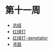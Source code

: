 # 第十一周

- [总结](./NOTE.md)
- [红绿灯](./trafficLight.html)
- [红绿灯-genetator](./trafficLight.html)
- [寻路](./path.html)
